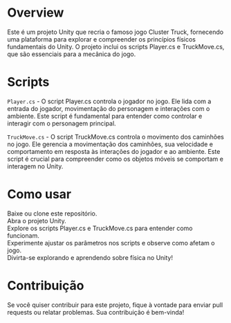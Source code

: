 # Overview
Este é um projeto Unity que recria o famoso jogo Cluster Truck, fornecendo uma plataforma para explorar e compreender os princípios físicos fundamentais do Unity. O projeto inclui os scripts Player.cs e TruckMove.cs, que são essenciais para a mecânica do jogo.

# Scripts
`Player.cs` - O script Player.cs controla o jogador no jogo. Ele lida com a entrada do jogador, movimentação do personagem e interações com o ambiente. Este script é fundamental para entender como controlar e interagir com o personagem principal.

`TruckMove.cs` - O script TruckMove.cs controla o movimento dos caminhões no jogo. Ele gerencia a movimentação dos caminhões, sua velocidade e comportamento em resposta às interações do jogador e ao ambiente. Este script é crucial para compreender como os objetos móveis se comportam e interagem no Unity.

# Como usar
Baixe ou clone este repositório.  
Abra o projeto Unity.  
Explore os scripts Player.cs e TruckMove.cs para entender como funcionam.  
Experimente ajustar os parâmetros nos scripts e observe como afetam o jogo.  
Divirta-se explorando e aprendendo sobre física no Unity!  

# Contribuição
Se você quiser contribuir para este projeto, fique à vontade para enviar pull requests ou relatar problemas. Sua contribuição é bem-vinda!
